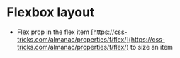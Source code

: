# Flexbox layout

* Flex prop in the flex item [https://css-tricks.com/almanac/properties/f/flex/](https://css-tricks.com/almanac/properties/f/flex/) to size an item

